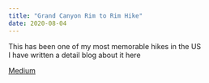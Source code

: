 ```yaml
---
title: "Grand Canyon Rim to Rim Hike"
date: 2020-08-04
---
```



This has been one of my most memorable hikes in the US  
I have written a detail blog about it here

[Medium](https://link.medium.com/cA2oZF59F8) 
